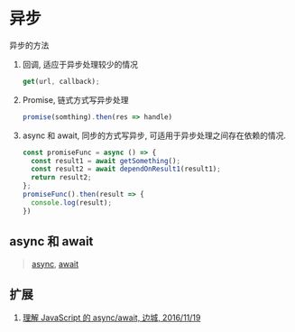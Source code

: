 # 异步

异步的方法

1. 回调, 适应于异步处理较少的情况

    ```javascript
    get(url, callback);
    ```

2. Promise, 链式方式写异步处理

    ```javascript
    promise(somthing).then(res => handle)
    ```

3. async 和 await, 同步的方式写异步, 可适用于异步处理之间存在依赖的情况.

    ```javascript
    const promiseFunc = async () => {
      const result1 = await getSomething();
      const result2 = await dependOnResult1(result1);
      return result2;
    };
    promiseFunc().then(result => {
      console.log(result);
    })
    ```

## async 和 await

> [async](https://developer.mozilla.org/en-US/docs/Web/JavaScript/Reference/Statements/async_function), [await](https://developer.mozilla.org/en-US/docs/Web/JavaScript/Reference/Operators/await)

## 扩展

1. [理解 JavaScript 的 async/await, 边城, 2016/11/19](https://segmentfault.com/a/1190000007535316)
